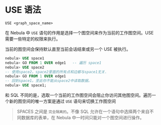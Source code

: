 # USE 语法

```
USE <graph_space_name>
```

在 Nebula 中 `USE` 语句的作用是选择一个图空间来作为当前的工作图空间。USE 需要一些特定的权限来执行。

当前的图空间会保持默认直至当前会话结束或另一个 USE 被执行。

```SQL
nebula> USE space1
nebula> GO FROM 1 OVER edge1   -- 遍历 space1
nebula> USE space2
-- 使用space2。space2里面的所有点和边都与space1无关.
nebula> GO FROM 1 OVER edge1
-- 回到space1。至此你不能从space2中读取数据。
nebula> USE space1;
```

和 SQL 不同的是，选取一个当前的工作图空间会阻止你访问其他图空间。遍历一个新的图空间的唯一方案是通过 `USE` 语句来切换工作图空间

> SPACES 之间是 `完全隔离的`。不像 SQL 允许在一个语句中选择两个来自不同数据库的表单，在 Nebula 中一时间只能对一个图空间进行操作。

